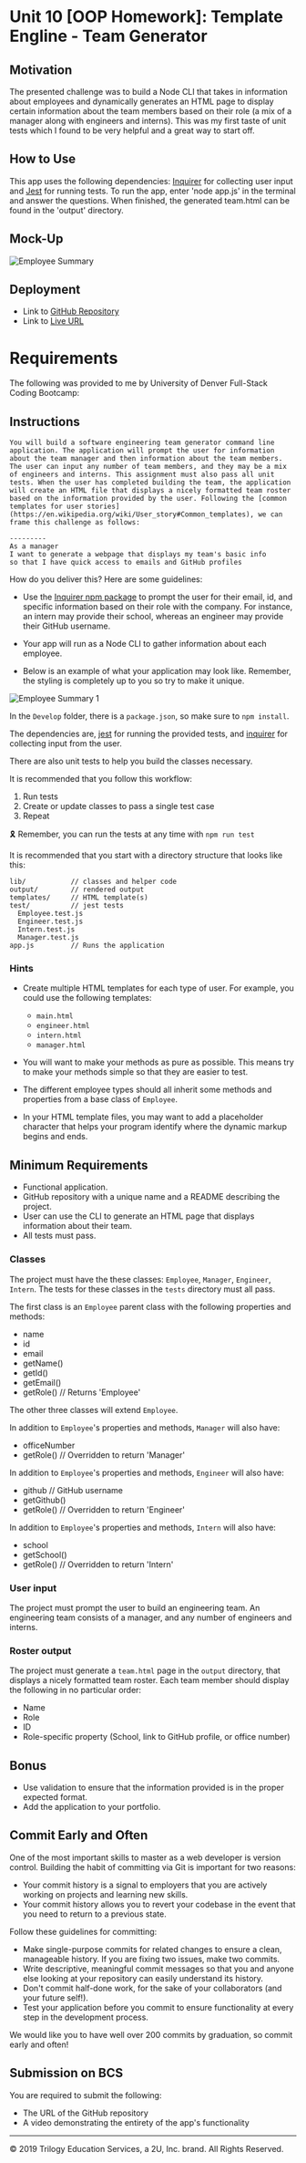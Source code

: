 # Unit 10 [OOP Homework]: Template Engline - Team Generator

## Motivation
The presented challenge was to build a Node CLI that takes in information about employees and dynamically generates an HTML page to display certain information about the team members based on their role (a mix of a manager along with engineers and interns). This was my first taste of unit tests which I found to be very helpful and a great way to start off. 

## How to Use
This app uses the following dependencies: [Inquirer](https://www.npmjs.com/package/inquirer) for collecting user input and [Jest](https://jestjs.io/) for running tests. To run the app, enter 'node app.js' in the terminal and answer the questions. When finished, the generated team.html can be found in the 'output' directory.

## Mock-Up
![Employee Summary](./Assets/Screenshot.PNG)

## Deployment
* Link to [GitHub Repository](https://github.com/rayna-v/Team-Generator)
* Link to [Live URL](https://drive.google.com/file/d/13aGVa1HXOVVszhpGVgzWjLzAxTaa-lGr/view)


# Requirements  
The following was provided to me by University of Denver Full-Stack Coding Bootcamp:


## Instructions
```
You will build a software engineering team generator command line application. The application will prompt the user for information about the team manager and then information about the team members. The user can input any number of team members, and they may be a mix of engineers and interns. This assignment must also pass all unit tests. When the user has completed building the team, the application will create an HTML file that displays a nicely formatted team roster based on the information provided by the user. Following the [common templates for user stories](https://en.wikipedia.org/wiki/User_story#Common_templates), we can frame this challenge as follows:

---------
As a manager
I want to generate a webpage that displays my team's basic info
so that I have quick access to emails and GitHub profiles
```

How do you deliver this? Here are some guidelines:

* Use the [Inquirer npm package](https://github.com/SBoudrias/Inquirer.js/) to prompt the user for their email, id, and specific information based on their role with the company. For instance, an intern may provide their school, whereas an engineer may provide their GitHub username.

* Your app will run as a Node CLI to gather information about each employee.

* Below is an example of what your application may look like. Remember, the styling is completely up to you so try to make it unique.

![Employee Summary 1](./Assets/10-OOP-homework-demo-1.png)

In the `Develop` folder, there is a `package.json`, so make sure to `npm install`.

The dependencies are, [jest](https://jestjs.io/) for running the provided tests, and [inquirer](https://www.npmjs.com/package/inquirer) for collecting input from the user.

There are also unit tests to help you build the classes necessary.

It is recommended that you follow this workflow:

1. Run tests
2. Create or update classes to pass a single test case
3. Repeat

🎗 Remember, you can run the tests at any time with `npm run test`

It is recommended that you start with a directory structure that looks like this:

```
lib/           // classes and helper code
output/        // rendered output
templates/     // HTML template(s)
test/          // jest tests
  Employee.test.js
  Engineer.test.js
  Intern.test.js
  Manager.test.js
app.js         // Runs the application
```

### Hints

* Create multiple HTML templates for each type of user. For example, you could use the following templates:

  * `main.html`
  * `engineer.html`
  * `intern.html`
  * `manager.html`

* You will want to make your methods as pure as possible. This means try to make your methods simple so that they are easier to test.
* The different employee types should all inherit some methods and properties from a base class of `Employee`.
* In your HTML template files, you may want to add a placeholder character that helps your program identify where the dynamic markup begins and ends.

## Minimum Requirements

* Functional application.
* GitHub repository with a unique name and a README describing the project.
* User can use the CLI to generate an HTML page that displays information about their team.
* All tests must pass.

### Classes
The project must have the these classes: `Employee`, `Manager`, `Engineer`,
`Intern`. The tests for these classes in the `tests` directory must all pass.

The first class is an `Employee` parent class with the following properties and
methods:

  * name
  * id
  * email
  * getName()
  * getId()
  * getEmail()
  * getRole() // Returns 'Employee'

The other three classes will extend `Employee`. 

In addition to `Employee`'s properties and methods, `Manager` will also have:

  * officeNumber
  * getRole() // Overridden to return 'Manager'

In addition to `Employee`'s properties and methods, `Engineer` will also have:

  * github  // GitHub username
  * getGithub()
  * getRole() // Overridden to return 'Engineer'

In addition to `Employee`'s properties and methods, `Intern` will also have:

  * school 
  * getSchool()
  * getRole() // Overridden to return 'Intern'

### User input

The project must prompt the user to build an engineering team. An engineering
team consists of a manager, and any number of engineers and interns.

### Roster output

The project must generate a `team.html` page in the `output` directory, that displays a nicely formatted team roster. Each team member should display the following in no particular order:

  * Name
  * Role
  * ID
  * Role-specific property (School, link to GitHub profile, or office number)

## Bonus

* Use validation to ensure that the information provided is in the proper expected format.
* Add the application to your portfolio.

## Commit Early and Often

One of the most important skills to master as a web developer is version control. Building the habit of committing via Git is important for two reasons:

* Your commit history is a signal to employers that you are actively working on projects and learning new skills.
* Your commit history allows you to revert your codebase in the event that you need to return to a previous state.

Follow these guidelines for committing:

* Make single-purpose commits for related changes to ensure a clean, manageable history. If you are fixing two issues, make two commits.
* Write descriptive, meaningful commit messages so that you and anyone else looking at your repository can easily understand its history.
* Don't commit half-done work, for the sake of your collaborators (and your future self!).
* Test your application before you commit to ensure functionality at every step in the development process.

We would like you to have well over 200 commits by graduation, so commit early and often!

## Submission on BCS

You are required to submit the following:
* The URL of the GitHub repository
* A video demonstrating the entirety of the app's functionality 
- - -
© 2019 Trilogy Education Services, a 2U, Inc. brand. All Rights Reserved.
